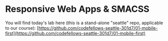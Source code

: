 # Responsive Web Apps & SMACSS

You will find today's lab here (this is a stand-alone "seattle" repo, applicable to our course): [https://github.com/codefellows-seattle-301d7/01-mobile-first](https://github.com/codefellows-seattle-301d7/01-mobile-first)
